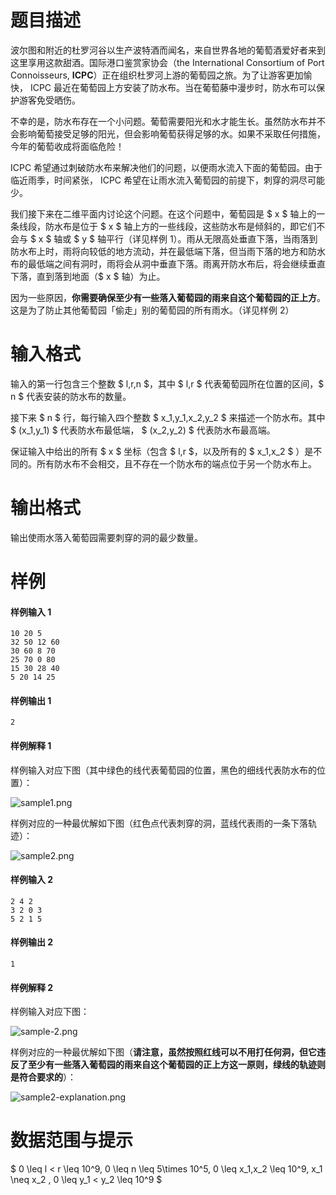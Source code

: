 
# 题目描述

波尔图和附近的杜罗河谷以生产波特酒而闻名，来自世界各地的葡萄酒爱好者来到这里享用这款甜酒。国际港口鉴赏家协会（the International Consortium of Port Connoisseurs, **ICPC**）正在组织杜罗河上游的葡萄园之旅。为了让游客更加愉快， ICPC 最近在葡萄园上方安装了防水布。当在葡萄藤中漫步时，防水布可以保护游客免受晒伤。

不幸的是，防水布存在一个小问题。葡萄需要阳光和水才能生长。虽然防水布并不会影响葡萄接受足够的阳光，但会影响葡萄获得足够的水。如果不采取任何措施，今年的葡萄收成将面临危险！

ICPC 希望通过刺破防水布来解决他们的问题，以便雨水流入下面的葡萄园。由于临近雨季，时间紧张， ICPC 希望在让雨水流入葡萄园的前提下，刺穿的洞尽可能少。

我们接下来在二维平面内讨论这个问题。在这个问题中，葡萄园是 $ x $ 轴上的一条线段，防水布是位于 $ x $ 轴上方的一些线段，这些防水布是倾斜的，即它们不会与 $ x $ 轴或 $ y $ 轴平行（详见样例 1）。雨从无限高处垂直下落，当雨落到防水布上时，雨将向较低的地方流动，并在最低端下落，但当雨下落的地方和防水布的最低端之间有洞时，雨将会从洞中垂直下落。雨离开防水布后，将会继续垂直下落，直到落到地面（$ x $ 轴）为止。

因为一些原因，**你需要确保至少有一些落入葡萄园的雨来自这个葡萄园的正上方**。这是为了防止其他葡萄园「偷走」别的葡萄园的所有雨水。（详见样例 2）

# 输入格式

输入的第一行包含三个整数 $ l,r,n $，其中 $ l,r $ 代表葡萄园所在位置的区间，$ n $ 代表安装的防水布的数量。

接下来 $ n $ 行，每行输入四个整数 $ x_1,y_1,x_2,y_2 $ 来描述一个防水布。其中 $ (x_1,y_1) $ 代表防水布最低端， $ (x_2,y_2) $ 代表防水布最高端。

保证输入中给出的所有 $ x $ 坐标（包含 $ l,r $，以及所有的 $ x_1,x_2 $ ）是不同的。所有防水布不会相交，且不存在一个防水布的端点位于另一个防水布上。

# 输出格式

输出使雨水落入葡萄园需要刺穿的洞的最少数量。

# 样例

#### 样例输入 1
```plain
10 20 5
32 50 12 60
30 60 8 70
25 70 0 80
15 30 28 40
5 20 14 25
```

#### 样例输出 1
```plain
2
```

#### 样例解释 1
样例输入对应下图（其中绿色的线代表葡萄园的位置，黑色的细线代表防水布的位置）：

![sample1.png](source/loj/6582/img/aHR0cHM6Ly9sb2otaW1nLnVweXVuLm1lbmNpLm1lbXNldDAuY24vMjAxOS8wNC8xOS81Y2I5Y2EyYmI2OGZhLnBuZw==.png)

样例对应的一种最优解如下图（红色点代表刺穿的洞，蓝线代表雨的一条下落轨迹）：

![sample2.png](source/loj/6582/img/aHR0cHM6Ly9sb2otaW1nLnVweXVuLm1lbmNpLm1lbXNldDAuY24vMjAxOS8wNC8xOS81Y2I5Y2EyZGEzMDMzLnBuZw==.png)

#### 样例输入 2
```plain
2 4 2
3 2 0 3
5 2 1 5
```

#### 样例输出 2
```plain
1
```

#### 样例解释 2
样例输入对应下图：

![sample-2.png](source/loj/6582/img/aHR0cHM6Ly9sb2otaW1nLnVweXVuLm1lbmNpLm1lbXNldDAuY24vMjAxOS8wNC8xOS81Y2I5ZDVjNTExODAzLnBuZw==.png)

样例对应的一种最优解如下图（**请注意，虽然按照红线可以不用打任何洞，但它违反了至少有一些落入葡萄园的雨来自这个葡萄园的正上方这一原则，绿线的轨迹则是符合要求的**）：

![sample2-explanation.png](source/loj/6582/img/aHR0cHM6Ly9sb2otaW1nLnVweXVuLm1lbmNpLm1lbXNldDAuY24vMjAxOS8wNC8xOS81Y2I5ZDVjNjExNDc2LnBuZw==.png)

# 数据范围与提示

$ 0 \leq l < r \leq 10^9, 0 \leq n \leq 5\times 10^5, 0 \leq x_1,x_2 \leq 10^9, x_1 \neq x_2 , 0 \leq y_1 < y_2 \leq 10^9 $

